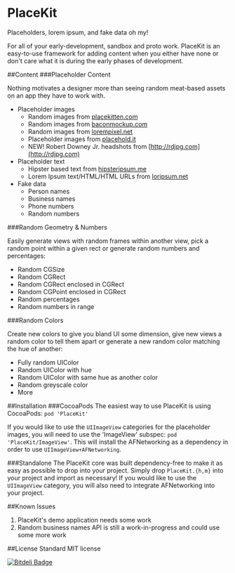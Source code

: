 PlaceKit
========

Placeholders, lorem ipsum, and fake data oh my!

For all of your early-development, sandbox and proto work. PlaceKit is an easy-to-use framework for adding content when you either have none or don't care what it is during the early phases of development.

##Content
###Placeholder Content

Nothing motivates a designer more than seeing random meat-based assets on an app they have to work with.

- Placeholder images
    - Random images from [placekitten.com](http://placekitten.com)
    - Random images from [baconmockup.com](http://baconmockup.com)
    - Random images from [lorempixel.net](http://lorempixel.com)
    - Placeholder images from [placehold.it](http://placehold.it)
    - NEW! Robert Downey Jr. headshots from [http://rdjpg.com](http://rdjpg.com)
- Placeholder text
    - Hipster based text from [hipsteripsum.me](http://hipsteripsum.me)
    - Lorem Ipsum text/HTML/HTML URLs from [loripsum.net](http://loripsum.net)
- Fake data
    - Person names
    - Business names
    - Phone numbers
    - Random numbers

###Random Geometry & Numbers

Easily generate views with random frames within another view, pick a random point within a given rect or generate random numbers and percentages:

- Random CGSize
- Random CGRect
- Random CGRect enclosed in CGRect
- Random CGPoint enclosed in CGRect
- Random percentages
- Random numbers in range

###Random Colors

Create new colors to give you bland UI some dimension, give new views a random color to tell them apart or generate a new random color matching the hue of another:

- Fully random UIColor
- Random UIColor with hue
- Random UIColor with same hue as another color
- Random greyscale color
- More

##Installation
###CocoaPods
The easiest way to use PlaceKit is using CocoaPods: `pod 'PlaceKit'`

If you would like to use the `UIImageView` categories for the placeholder images, you will need to use the 'ImageView' subspec: `pod 'PlaceKit/ImageView'`. This will install the AFNetworking as a dependency in order to use `UIImageView+AFNetworking`.

###Standalone
The PlaceKit core was built dependency-free to make it as easy as possible to drop into your project. Simply drop `PlaceKit.{h,m}` into your project and import as necessary! If you would like to use the `UIImageView` category, you will also need to integrate AFNetworking into your project.

##Known Issues

1. PlaceKit's demo application needs some work
2. Random business names API is still a work-in-progress and could use some more work

##License
Standard MIT license


[![Bitdeli Badge](https://d2weczhvl823v0.cloudfront.net/larsacus/placekit/trend.png)](https://bitdeli.com/free "Bitdeli Badge")

